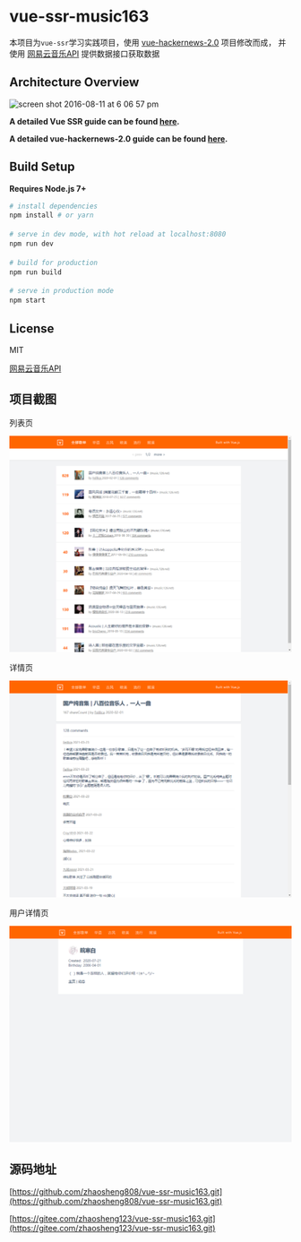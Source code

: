 # vue-ssr-music163

本项目为`vue-ssr`学习实践项目，使用 [vue-hackernews-2.0](https://github.com/vuejs/vue-hackernews-2.0/) 项目修改而成，
并使用 [网易云音乐API](https://binaryify.github.io/NeteaseCloudMusicApi/#/) 提供数据接口获取数据


## Architecture Overview

<img width="973" alt="screen shot 2016-08-11 at 6 06 57 pm" src="https://cloud.githubusercontent.com/assets/499550/17607895/786a415a-5fee-11e6-9c11-45a2cfdf085c.png">


**A detailed Vue SSR guide can be found [here](https://ssr.vuejs.org).**

**A detailed vue-hackernews-2.0 guide can be found [here](https://github.com/vuejs/vue-hackernews-2.0/).**

## Build Setup

**Requires Node.js 7+**

``` bash
# install dependencies
npm install # or yarn

# serve in dev mode, with hot reload at localhost:8080
npm run dev

# build for production
npm run build

# serve in production mode
npm start
```

## License

MIT

[网易云音乐API](https://binaryify.github.io/NeteaseCloudMusicApi/#/)


## 项目截图

列表页

![列表页](./public/pic1.jpg)

详情页

![详情页](./public/pic2.jpg)

用户详情页

![用户详情页](./public/pic3.jpg)

## 源码地址

[https://github.com/zhaosheng808/vue-ssr-music163.git](https://github.com/zhaosheng808/vue-ssr-music163.git)

[https://gitee.com/zhaosheng123/vue-ssr-music163.git](https://gitee.com/zhaosheng123/vue-ssr-music163.git)
